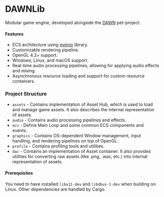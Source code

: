 # DAWNLib

Modular game engine, developed alongside
the [DAWN](https://github.com/Coestaris/dawn) pet-project.

#### Features

- ECS architecture using [evenio](https://github.com/rj00a/evenio) library.
- Customizable rendering pipeline.
- OpenGL 4.2+ support.
- Windows, Linux, and macOS support.
- Real-time audio processing pipelines, allowing for applying audio effects and
  mixing.
- Asynchronous resource loading and support for custom resource containers.

### Project Structure

- `assets` - Contains implementation of Asset Hub, which is used to load and
  manage game assets. It also describes the internal representation of assets.
- `audio` - Contains audio processing pipelines and effects.
- `ecs` - Define Main Loop and some common ECS components and events.
- `graphics` - Contains OS-dependent Window management, input handling, and
  rendering pipelines on top of OpenGL.
- `profile` - Contains profiling tools and utilities.
- `dac` - Contains an implementation of Asset container. It also provides 
  utilities for converting raw assets (like .png, .wav, etc.) into
  internal representation of assets.

#### Prerequisites

You need to have installed `libx11-dev` and `libdbus-1-dev` when building on
Linux.
Other dependencies are handled by Cargo.


